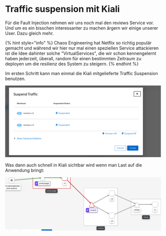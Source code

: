 # Traffic suspension mit Kiali

Für die Fault Injection nehmen wir uns noch mal den reviews Service vor. Und um es ein bisschen interessanter zu machen ärgern wir einige unserer User. Dazu gleich mehr.

{% hint style="info" %}
Chaos Engineering hat Netflix so richtig populär gemacht und während wir hier nur mal einen speziellen Service attackieren ist die Idee dahinter solche "VirtualServices", die wir schon kennengelernt haben jederzeit, überall, random für einen bestimmten Zeitraum zu deployen um die resilienz des System zu steigern.
{% endhint %}

Im ersten Schritt kann man einmal die Kiali mitgelieferte Traffic Suspension benutzen.

![](../../../.gitbook/assets/image%20%28107%29.png)

  
Was dann auch schnell in Kiali sichtbar wird wenn man Last auf die Anwendung bringt:

![](../../../.gitbook/assets/image%20%28106%29.png)

